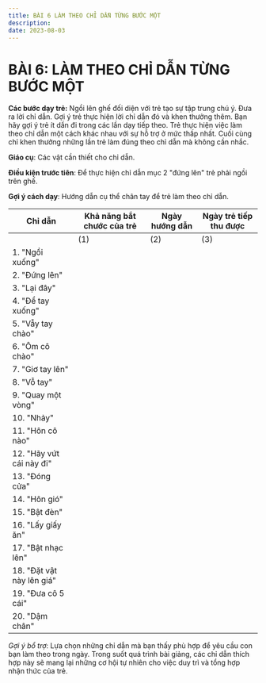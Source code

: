 ```yaml
---
title: BÀI 6 LÀM THEO CHỈ DẪN TỪNG BƯỚC MỘT
description: 
date: 2023-08-03
---
```

# BÀI 6: LÀM THEO CHỈ DẪN TỪNG BƯỚC MỘT

**Các bước dạy trẻ:**
Ngồi lên ghế đối diện với trẻ tạo sự tập trung chú ý. Đưa ra lời chỉ dẫn. Gợi ý trẻ thực hiện lời chỉ dẫn đó và khen thưởng thêm. Bạn hãy gợi ý trẻ ít dần đi trong các lần dạy tiếp theo. Trẻ thực hiện việc làm theo chỉ dẫn một cách khác nhau với sự hỗ trợ ở mức thấp nhất. Cuối cùng chỉ khen thưởng những lần trẻ làm đúng theo chỉ dẫn mà không cần nhắc.

**Giáo cụ**: Các vật cần thiết cho chỉ dẫn.

**Điều kiện trước tiên**: Để thực hiện chỉ dẫn mục 2 "đứng lên" trẻ phải ngồi trên ghế.

**Gợi ý cách dạy**: Hướng dẫn cụ thể chân tay để trẻ làm theo chỉ dẫn.

| Chỉ dẫn | Khả năng bắt chước của trẻ | Ngày hướng dẫn | Ngày trẻ tiếp thu được |
|---------|---------------------------|----------------|---------------------|
|         | (1) | (2) | (3) |                |                     |
| 1. "Ngồi xuống" |     |     |     |                |                     |
| 2. "Đứng lên"   |     |     |     |                |                     |
| 3. "Lại đây"    |     |     |     |                |                     |
| 4. "Để tay xuống" |     |     |     |                |                     |
| 5. "Vẫy tay chào" |     |     |     |                |                     |
| 6. "Ôm cô chào" |     |     |     |                |                     |
| 7. "Giơ tay lên" |     |     |     |                |                     |
| 8. "Vỗ tay" |     |     |     |                |                     |
| 9. "Quay một vòng" |     |     |     |                |                     |
| 10. "Nhảy" |     |     |     |                |                     |
| 11. "Hôn cô nào" |     |     |     |                |                     |
| 12. "Hãy vứt cái này đi" |     |     |     |                |                     |
| 13. "Đóng cửa" |     |     |     |                |                     |
| 14. "Hôn gió" |     |     |     |                |                     |
| 15. "Bật đèn" |     |     |     |                |                     |
| 16. "Lấy giấy ăn" |     |     |     |                |                     |
| 17. "Bật nhạc lên" |     |     |     |                |                     |
| 18. "Đặt vật này lên giá" |     |     |     |                |                     |
| 19. "Đưa cô 5 cái" |     |     |     |                |                     |
| 20. "Dậm chân" |     |     |     |                |                     |

*Gợi ý bổ trợ*: Lựa chọn những chỉ dẫn mà bạn thấy phù hợp để yêu cầu con bạn làm theo trong ngày. Trong suốt quá trình bài giảng, các chỉ dẫn thích hợp này sẽ mang lại những cơ hội tự nhiên cho việc duy trì và tổng hợp nhận thức của trẻ.
